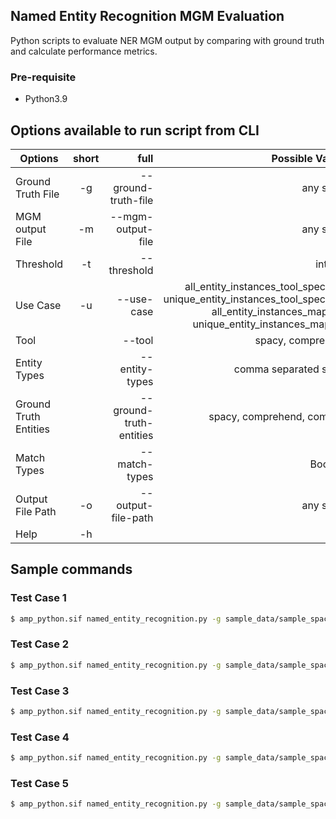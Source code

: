 ## Named Entity Recognition MGM Evaluation

Python scripts to evaluate NER MGM output by comparing with ground truth and calculate performance metrics.

### Pre-requisite 
- Python3.9

## Options available to run script from CLI

| Options   |      short      |  full | Possible Values |
|----------|:-------------:|------:|------:|
| Ground Truth File |  -g | --ground-truth-file | any string |
| MGM output File |  -m | --mgm-output-file | any string |
| Threshold |  -t | --threshold | integer |
| Use Case |  -u | --use-case | all_entity_instances_tool_specified, unique_entity_instances_tool_specified, all_entity_instances_mapped, unique_entity_instances_mapped |
| Tool | | --tool | spacy, comprehend |
| Entity Types | | --entity-types | comma separated string |
| Ground Truth Entities | | --ground-truth-entities | spacy, comprehend, common |
| Match Types | | --match-types | Boolean | Default is False |
| Output File Path |  -o | --output-file-path | any string |
| Help |  -h | | |

## Sample commands

### Test Case 1
```bash
$ amp_python.sif named_entity_recognition.py -g sample_data/sample_spacy_gt.csv -m sample_data/sample_spacy.json -u all_entity_instances_tool_specified --tool spacy -o outputs
```

### Test Case 2
```bash
$ amp_python.sif named_entity_recognition.py -g sample_data/sample_spacy_gt.csv -m sample_data/sample_spacy.json -u unique_entity_instances_mapped --ground-truth-entities spacy -o outputs
```

### Test Case 3
```bash
$ amp_python.sif named_entity_recognition.py -g sample_data/sample_spacy_gt.csv -m sample_data/sample_spacy.json -u all_entity_instances_tool_specified --tool spacy --match-types y -o outputs
```

### Test Case 4
```bash
$ amp_python.sif named_entity_recognition.py -g sample_data/sample_spacy_gt.csv -m sample_data/sample_aws.json -u unique_entity_instances_mapped --ground-truth-entities spacy --match-types n -o outputs
```

### Test Case 5
```bash
$ amp_python.sif named_entity_recognition.py -g sample_data/sample_spacy_gt.csv -m sample_data/sample_aws.json -u all_entity_instances_mapped --ground-truth-entities spacy --match-types y -o outputs
```